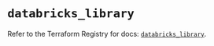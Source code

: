 # `databricks_library`

Refer to the Terraform Registry for docs: [`databricks_library`](https://registry.terraform.io/providers/databricks/databricks/1.77.0/docs/resources/library).
